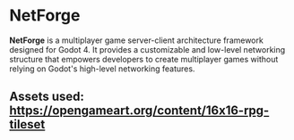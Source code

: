 # NetForge

**NetForge** is a multiplayer game server-client architecture framework designed for Godot 4. It provides a customizable and low-level networking structure that empowers developers to create multiplayer games without relying on Godot's high-level networking features.

Assets used:
https://opengameart.org/content/16x16-rpg-tileset
---
